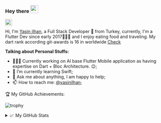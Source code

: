 ### Hey there <img src="https://media.giphy.com/media/hvRJCLFzcasrR4ia7z/giphy.gif" width="25px">
<a href="https://twitter.com/yasinilhan">
  <img align="left" alt="Yasin ilhan | Twitter" width="22px" src="https://cdn.jsdelivr.net/npm/simple-icons@v3/icons/twitter.svg" />
</a>

<br />

Hi, I'm [Yasin ilhan](https://yasinilhan.com/), a Full Stack Developer 🚀 from Turkey, currently, I'm a Flutter Dev since early 2017🙍🏽‍♂️ and I enjoy eating food and traveling. My dart rank according git-awards is 16 in worldwide [Check](http://git-awards.com/users?language=dart)

  
**Talking about Personal Stuffs:**

- 👨🏽‍💻 Currently working on AI base Flutter Mobile application as having expertise on Dart + Bloc Architecture. :wink:;
- 🌱 I’m currently learning Swift; 
- 💬 Ask me about anything, I am happy to help;
- 📫 How to reach me: [@yasinilhan](https://twitter.com/yasiniilhan);



<!--END_SECTION:waka-->


🏆 My GitHub Achievements:

![trophy](https://github-profile-trophy.vercel.app/?username=kalismeras61)


<details>
<summary>📈 My GitHub Stats</summary>

<p align="left"> <img src="https://github-readme-stats.vercel.app/api?username=kalismeras61&show_icons=true&theme=gotham" alt="abhisheknaiidu" />

</details>



